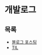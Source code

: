 # 개발로그

## 목록

* [블로그 포스팅](https://github.com/deepweller/dev-log/tree/master/post)
* [TIL](https://github.com/deepweller/dev-log/tree/master/TIL)